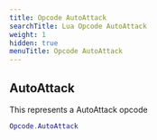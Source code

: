 ```yaml
---
title: Opcode AutoAttack
searchTitle: Lua Opcode AutoAttack
weight: 1
hidden: true
menuTitle: Opcode AutoAttack
---
```

## AutoAttack

This represents a AutoAttack opcode
```lua
Opcode.AutoAttack
```